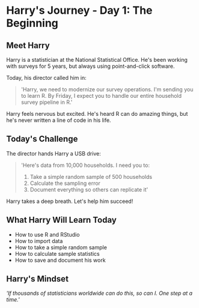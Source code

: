 # Harry's Journey - Day 1: The Beginning

## Meet Harry

Harry is a statistician at the National Statistical Office. He's been working 
with surveys for 5 years, but always using point-and-click software.

Today, his director called him in:

> 'Harry, we need to modernize our survey operations. I'm sending you to learn R.
> By Friday, I expect you to handle our entire household survey pipeline in R.'

Harry feels nervous but excited. He's heard R can do amazing things, but he's
never written a line of code in his life.

## Today's Challenge

The director hands Harry a USB drive:

> 'Here's data from 10,000 households. I need you to:
> 1. Take a simple random sample of 500 households
> 2. Calculate the sampling error
> 3. Document everything so others can replicate it'

Harry takes a deep breath. Let's help him succeed!

## What Harry Will Learn Today

- How to use R and RStudio
- How to import data
- How to take a simple random sample
- How to calculate sample statistics
- How to save and document his work

## Harry's Mindset

*'If thousands of statisticians worldwide can do this, so can I. One step at a time.'*

